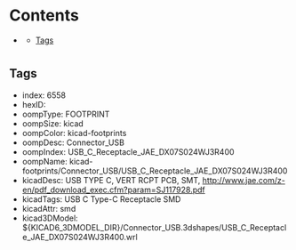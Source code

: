 



Contents
========

* [](#)
	* [Tags](#tags)

# 

## Tags

- index: 6558
- hexID: 
- oompType: FOOTPRINT
- oompSize: kicad
- oompColor: kicad-footprints
- oompDesc: Connector_USB
- oompIndex: USB_C_Receptacle_JAE_DX07S024WJ3R400
- oompName: kicad-footprints/Connector_USB/USB_C_Receptacle_JAE_DX07S024WJ3R400
- kicadDesc: USB TYPE C, VERT RCPT PCB, SMT, http://www.jae.com/z-en/pdf_download_exec.cfm?param=SJ117928.pdf
- kicadTags: USB C Type-C Receptacle SMD
- kicadAttr: smd
- kicad3DModel: ${KICAD6_3DMODEL_DIR}/Connector_USB.3dshapes/USB_C_Receptacle_JAE_DX07S024WJ3R400.wrl
